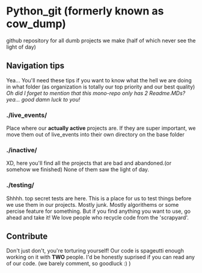 # Python_git (formerly known as cow_dump)

github repository for all dumb projects we make (half of which never see the light of day)

## Navigation tips

Yea... You'll need these tips if you want to know what the hell we are doing in what folder (as organization is totally our top priority and our best quality)
*Oh did I forget to mention that this mono-repo only has 2 Readme.MDs? yea... good damn luck to you!*

### ./live_events/

Place where our **actually active** projects are. If they are super important, we move them out of live_events into their own directory on the base folder

### ./inactive/

XD, here you'll find all the projects that are bad and abandoned.(or somehow we finished) None of them saw the light of day.

### ./testing/

Shhhh. top secret tests are here. This is a place for us to test things before we use them in our projects. Mostly junk. 
Mostly algorithems or some percise feature for something. But if you find anything you want to use, go ahead and take it!
We love people who recycle code from the 'scrapyard'.

## Contribute

Don't just don't, you're torturing yourself!
Our code is spageutti enough working on it with **TWO** people. 
I'd be honestly suprised if you can read any of our code. (we barely comment, so goodluck :) )
